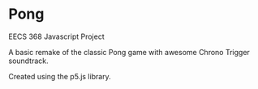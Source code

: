 # Pong

EECS 368 Javascript Project


A basic remake of the classic Pong game with awesome Chrono Trigger soundtrack.

Created using the p5.js library.
